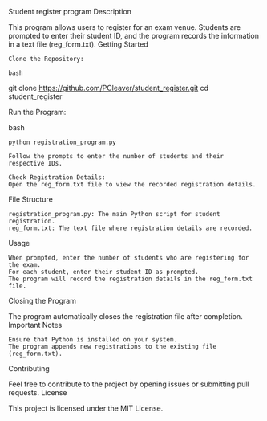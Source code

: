 Student register program
Description

This program allows users to register for an exam venue. Students are prompted to enter their student ID, and the program records the information in a text file (reg_form.txt).
Getting Started

    Clone the Repository:

    bash

git clone https://github.com/PCleaver/student_register.git
cd student_register

Run the Program:

bash

    python registration_program.py

    Follow the prompts to enter the number of students and their respective IDs.

    Check Registration Details:
    Open the reg_form.txt file to view the recorded registration details.

File Structure

    registration_program.py: The main Python script for student registration.
    reg_form.txt: The text file where registration details are recorded.

Usage

    When prompted, enter the number of students who are registering for the exam.
    For each student, enter their student ID as prompted.
    The program will record the registration details in the reg_form.txt file.

Closing the Program

The program automatically closes the registration file after completion.
Important Notes

    Ensure that Python is installed on your system.
    The program appends new registrations to the existing file (reg_form.txt).

Contributing

Feel free to contribute to the project by opening issues or submitting pull requests.
License

This project is licensed under the MIT License.

